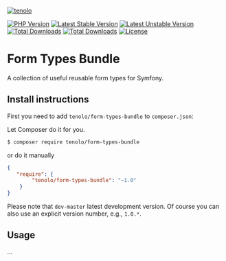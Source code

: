 [![tenolo](https://content.tenolo.com/tenolo.png)](https://tenolo.de)

[![PHP Version](https://img.shields.io/packagist/php-v/tenolo/form-types-bundle.svg)](https://packagist.org/packages/tenolo/form-types-bundle)
[![Latest Stable Version](https://img.shields.io/packagist/v/tenolo/form-types-bundle.svg?label=stable)](https://packagist.org/packages/tenolo/form-types-bundle)
[![Latest Unstable Version](https://img.shields.io/packagist/vpre/tenolo/form-types-bundle.svg?label=unstable)](https://packagist.org/packages/tenolo/form-types-bundle)
[![Total Downloads](https://img.shields.io/packagist/dt/tenolo/form-types-bundle.svg)](https://packagist.org/packages/tenolo/form-types-bundle)
[![Total Downloads](https://img.shields.io/packagist/dm/tenolo/form-types-bundle.svg)](https://packagist.org/packages/tenolo/form-types-bundle)
[![License](https://img.shields.io/packagist/l/tenolo/form-types-bundle.svg)](https://packagist.org/packages/tenolo/form-types-bundle)

# Form Types Bundle

A collection of useful reusable form types for Symfony.

## Install instructions

First you need to add `tenolo/form-types-bundle` to `composer.json`:

Let Composer do it for you.

``` bash
$ composer require tenolo/form-types-bundle
```

or do it manually

``` json
{
   "require": {
        "tenolo/form-types-bundle": "~1.0"
    }
}
```

Please note that `dev-master` latest development version. 
Of course you can also use an explicit version number, e.g., `1.0.*`.

## Usage

...

